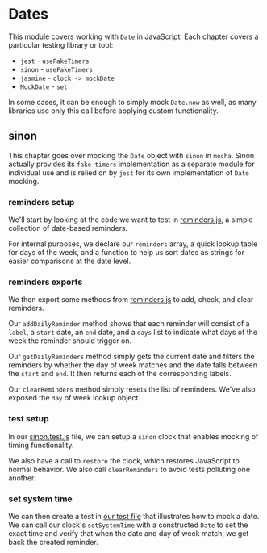 # Dates

This module covers working with `Date` in JavaScript. Each chapter covers a particular testing library or tool:

 - `jest` - `useFakeTimers`
 - `sinon` - `useFakeTimers`
 - `jasmine` - `clock -> mockDate`
 - `MockDate` - `set`

In some cases, it can be enough to simply mock `Date.now` as well, as many libraries use only this call before
applying custom functionality.

## sinon

This chapter goes over mocking the `Date` object with `sinon` in `mocha`. Sinon actually provides its
`fake-timers` implementation as a separate module for individual use and is relied on by `jest` for its
own implementation of `Date` mocking.

### reminders setup

We'll start by looking at the code we want to test in [reminders.js](/Dates/reminders.js#L1-19), a simple collection of date-based reminders.

For internal purposes, we declare our `reminders` array, a quick lookup table for days of the week, and a function to help us sort dates
as strings for easier comparisons at the date level.

### reminders exports

We then export some methods from [reminders.js](/Dates/reminders.js#L21-40) to add, check, and clear reminders.

Our `addDailyReminder` method shows that each reminder will consist of a `label`, a `start` date, an `end` date,
and a `days` list to indicate what days of the week the reminder should trigger on.

Our `getDailyReminders` method simply gets the current date and filters the reminders by whether the day of week
matches and the date falls between the `start` and `end`. It then returns each of the corresponding labels.

Our `clearReminders` method simply resets the list of reminders. We've also exposed the `day` of week lookup object.

### test setup

In our [sinon.test.js](/Dates/sinon.test.js#L5-15) file, we can setup a `sinon` clock that enables mocking of timing
functionality.

We also have a call to `restore` the clock, which restores JavaScript to normal behavior. We also call `clearReminders`
to avoid tests polluting one another.

### set system time

We can then create a test in [our test file](/Dates/sinon.test.js#L17-33) that illustrates how to mock a date.
We can call our clock's `setSystemTime` with a constructed `Date` to set the exact time and verify that when
the date and day of week match, we get back the created reminder.
